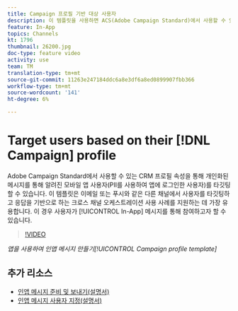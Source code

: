 ```yaml
---
title: Campaign 프로필 기반 대상 사용자
description: 이 템플릿을 사용하면 ACS(Adobe Campaign Standard)에서 사용할 수 있는 CRM 프로필 속성을 통해 개인화된 메시지를 통해 알려진 모바일 앱 사용자를 타깃팅할 수 있습니다.
feature: In-App
topics: Channels
kt: 1796
thumbnail: 26200.jpg
doc-type: feature video
activity: use
team: TM
translation-type: tm+mt
source-git-commit: 11263e247184ddc6a8e3df6a8ed0899907fbb366
workflow-type: tm+mt
source-wordcount: '141'
ht-degree: 6%

---
```



# Target users based on their [!DNL Campaign] profile

Adobe Campaign Standard에서 사용할 수 있는 CRM 프로필 속성을 통해 개인화된 메시지를 통해 알려진 모바일 앱 사용자(PII를 사용하여 앱에 로그인한 사용자)를 타깃팅할 수 있습니다. 이 템플릿은 이메일 또는 푸시와 같은 다른 채널에서 사용자를 타깃팅하고 응답을 기반으로 하는 크로스 채널 오케스트레이션 사용 사례를 지원하는 데 가장 유용합니다. 이 경우 사용자가 [!UICONTROL In-App] 메시지를 통해 참여하고자 할 수 있습니다.

>[!VIDEO](https://video.tv.adobe.com/v/26200?quality=12)

*앱을 사용하여 인앱 메시지 만들기[!UICONTROL Campaign profile template]*

## 추가 리소스

* [인앱 메시지 준비 및 보내기(설명서)](https://docs.adobe.com/content/help/en/campaign-standard/using/communication-channels/in-app-messaging/preparing-and-sending-an-in-app-message.html)
* [인앱 메시지 사용자 지정(설명서)](https://docs.adobe.com/content/help/en/campaign-standard/using/communication-channels/in-app-messaging/customizing-an-in-app-message.html)
